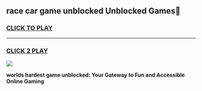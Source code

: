 
## race car game unblocked Unblocked Games👋
<h3>
<a href="https://premium.freeplayer.one?title=race_car_game_unblocked&ref=16F">CLICK TO PLAY</a></h3>
<hr>

<h3>
<a href="https://premium.freeplayer.one?title=race_car_game_unblocked&ref=16F">CLICK 2 PLAY</a>
  
</h3>

<a href="https://premium.freeplayer.one?title=race_car_game_unblocked&ref=16F/"><img src="https://clearcache.store/games.png"></a>


**worlds hardest game unblocked: Your Gateway to Fun and Accessible Online Gaming**
